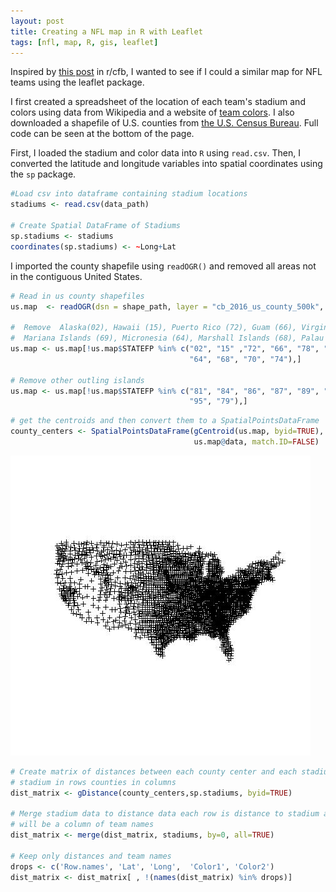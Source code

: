 ```yaml
---
layout: post
title: Creating a NFL map in R with Leaflet
tags: [nfl, map, R, gis, leaflet]
---
```


Inspired by [this post](https://www.reddit.com/r/CFB/comments/6s12dr/closest_school_in_each_conference_to_every_county/) in r/cfb, I wanted to see if I could a similar map for NFL teams using the leaflet package.

I first created a spreadsheet of the location of each team's stadium and colors using data from Wikipedia and a website of [team colors](http://jim-nielsen.com/teamcolors/). I also downloaded a shapefile of U.S. counties from [the U.S. Census Bureau](https://www.census.gov/geo/maps-data/data/cbf/cbf_counties.html). Full code can be seen at the bottom of the page.

First, I loaded the stadium and color data into `R` using `read.csv`. Then, I converted the latitude and longitude variables into spatial coordinates using the `sp` package.

```R
#Load csv into dataframe containing stadium locations
stadiums <- read.csv(data_path)

# Create Spatial DataFrame of Stadiums
sp.stadiums <- stadiums
coordinates(sp.stadiums) <- ~Long+Lat
```
I imported the county shapefile using `readOGR()` and removed all areas not in the contiguous United States. 

```R
# Read in us county shapefiles
us.map  <- readOGR(dsn = shape_path, layer = "cb_2016_us_county_500k", stringsAsFactors = FALSE)

#  Remove  Alaska(02), Hawaii (15), Puerto Rico (72), Guam (66), Virgin Islands (78), American Samoa (60)
#  Mariana Islands (69), Micronesia (64), Marshall Islands (68), Palau (70), Minor Islands (74)
us.map <- us.map[!us.map$STATEFP %in% c("02", "15" ,"72", "66", "78", "60", "69",
                                        "64", "68", "70", "74"),]

# Remove other outling islands 
us.map <- us.map[!us.map$STATEFP %in% c("81", "84", "86", "87", "89", "71", "76",
                                        "95", "79"),]
```


```R
# get the centroids and then convert them to a SpatialPointsDataFrame
county_centers <- SpatialPointsDataFrame(gCentroid(us.map, byid=TRUE), 
                                         us.map@data, match.ID=FALSE)
```

![Map of county centers](/img/centers_plot.jpg)

```R
# Create matrix of distances between each county center and each stadium
# stadium in rows counties in columns
dist_matrix <- gDistance(county_centers,sp.stadiums, byid=TRUE)

# Merge stadium data to distance data each row is distance to stadium and there 
# will be a column of team names
dist_matrix <- merge(dist_matrix, stadiums, by=0, all=TRUE)

# Keep only distances and team names
drops <- c('Row.names', 'Lat', 'Long',  'Color1', 'Color2')
dist_matrix <- dist_matrix[ , !(names(dist_matrix) %in% drops)]
```
